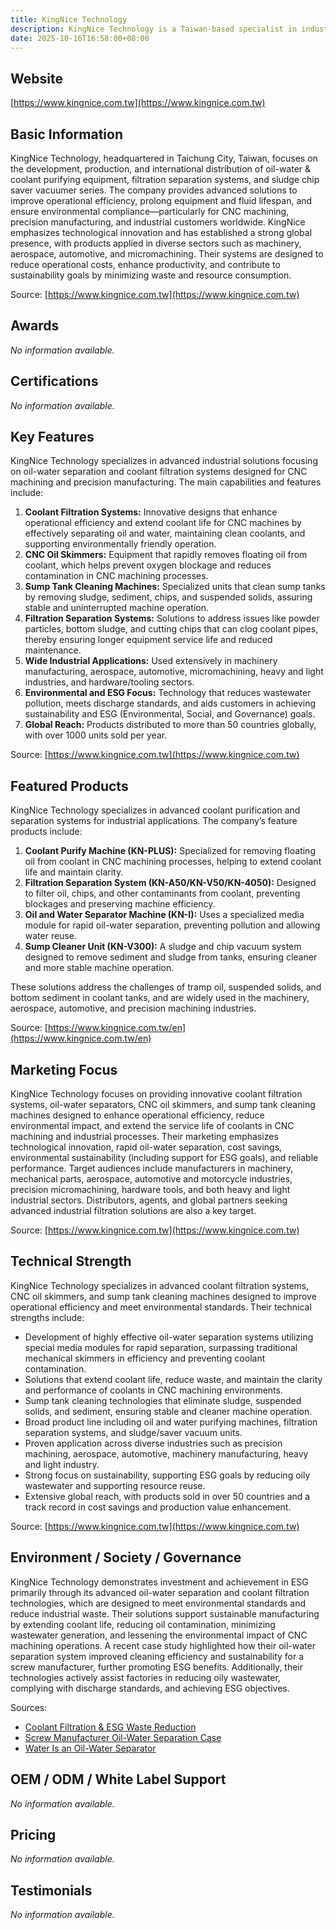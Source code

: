 ```yaml
---
title: KingNice Technology
description: KingNice Technology is a Taiwan-based specialist in industrial oil-water separation, coolant filtration, and CNC sump tank cleaning solutions, serving global manufacturing industries with advanced, efficient, and environmentally conscious systems.
date: 2025-10-16T16:58:00+08:00
---
```


## Website
[https://www.kingnice.com.tw](https://www.kingnice.com.tw)

## Basic Information
KingNice Technology, headquartered in Taichung City, Taiwan, focuses on the development, production, and international distribution of oil-water & coolant purifying equipment, filtration separation systems, and sludge chip saver vacuumer series. The company provides advanced solutions to improve operational efficiency, prolong equipment and fluid lifespan, and ensure environmental compliance—particularly for CNC machining, precision manufacturing, and industrial customers worldwide. KingNice emphasizes technological innovation and has established a strong global presence, with products applied in diverse sectors such as machinery, aerospace, automotive, and micromachining. Their systems are designed to reduce operational costs, enhance productivity, and contribute to sustainability goals by minimizing waste and resource consumption.

Source: [https://www.kingnice.com.tw](https://www.kingnice.com.tw)

## Awards
_No information available._

## Certifications
_No information available._

## Key Features
KingNice Technology specializes in advanced industrial solutions focusing on oil-water separation and coolant filtration systems designed for CNC machining and precision manufacturing. The main capabilities and features include:

1. **Coolant Filtration Systems:** Innovative designs that enhance operational efficiency and extend coolant life for CNC machines by effectively separating oil and water, maintaining clean coolants, and supporting environmentally friendly operation.
2. **CNC Oil Skimmers:** Equipment that rapidly removes floating oil from coolant, which helps prevent oxygen blockage and reduces contamination in CNC machining processes.
3. **Sump Tank Cleaning Machines:** Specialized units that clean sump tanks by removing sludge, sediment, chips, and suspended solids, assuring stable and uninterrupted machine operation.
4. **Filtration Separation Systems:** Solutions to address issues like powder particles, bottom sludge, and cutting chips that can clog coolant pipes, thereby ensuring longer equipment service life and reduced maintenance.
5. **Wide Industrial Applications:** Used extensively in machinery manufacturing, aerospace, automotive, micromachining, heavy and light industries, and hardware/tooling sectors.
6. **Environmental and ESG Focus:** Technology that reduces wastewater pollution, meets discharge standards, and aids customers in achieving sustainability and ESG (Environmental, Social, and Governance) goals.
7. **Global Reach:** Products distributed to more than 50 countries globally, with over 1000 units sold per year.

Source: [https://www.kingnice.com.tw](https://www.kingnice.com.tw)

## Featured Products
KingNice Technology specializes in advanced coolant purification and separation systems for industrial applications. The company’s feature products include:

1. **Coolant Purify Machine (KN-PLUS):** Specialized for removing floating oil from coolant in CNC machining processes, helping to extend coolant life and maintain clarity.
2. **Filtration Separation System (KN-A50/KN-V50/KN-4050):** Designed to filter oil, chips, and other contaminants from coolant, preventing blockages and preserving machine efficiency.
3. **Oil and Water Separator Machine (KN-I):** Uses a specialized media module for rapid oil-water separation, preventing pollution and allowing water reuse.
4. **Sump Cleaner Unit (KN-V300):** A sludge and chip vacuum system designed to remove sediment and sludge from tanks, ensuring cleaner and more stable machine operation.

These solutions address the challenges of tramp oil, suspended solids, and bottom sediment in coolant tanks, and are widely used in the machinery, aerospace, automotive, and precision machining industries.

Source: [https://www.kingnice.com.tw/en](https://www.kingnice.com.tw/en)

## Marketing Focus
KingNice Technology focuses on providing innovative coolant filtration systems, oil-water separators, CNC oil skimmers, and sump tank cleaning machines designed to enhance operational efficiency, reduce environmental impact, and extend the service life of coolants in CNC machining and industrial processes. Their marketing emphasizes technological innovation, rapid oil-water separation, cost savings, environmental sustainability (including support for ESG goals), and reliable performance. Target audiences include manufacturers in machinery, mechanical parts, aerospace, automotive and motorcycle industries, precision micromachining, hardware tools, and both heavy and light industrial sectors. Distributors, agents, and global partners seeking advanced industrial filtration solutions are also a key target.

Source: [https://www.kingnice.com.tw](https://www.kingnice.com.tw)

## Technical Strength
KingNice Technology specializes in advanced coolant filtration systems, CNC oil skimmers, and sump tank cleaning machines designed to improve operational efficiency and meet environmental standards. Their technical strengths include:

- Development of highly effective oil-water separation systems utilizing special media modules for rapid separation, surpassing traditional mechanical skimmers in efficiency and preventing coolant contamination.
- Solutions that extend coolant life, reduce waste, and maintain the clarity and performance of coolants in CNC machining environments.
- Sump tank cleaning technologies that eliminate sludge, suspended solids, and sediment, ensuring stable and cleaner machine operation.
- Broad product line including oil and water purifying machines, filtration separation systems, and sludge/saver vacuum units.
- Proven application across diverse industries such as precision machining, aerospace, automotive, machinery manufacturing, heavy and light industry.
- Strong focus on sustainability, supporting ESG goals by reducing oily wastewater and supporting resource reuse.
- Extensive global reach, with products sold in over 50 countries and a track record in cost savings and production value enhancement.

Source: [https://www.kingnice.com.tw](https://www.kingnice.com.tw)

## Environment / Society / Governance
KingNice Technology demonstrates investment and achievement in ESG primarily through its advanced oil-water separation and coolant filtration technologies, which are designed to meet environmental standards and reduce industrial waste. Their solutions support sustainable manufacturing by extending coolant life, reducing oil contamination, minimizing wastewater generation, and lessening the environmental impact of CNC machining operations. A recent case study highlighted how their oil-water separation system improved cleaning efficiency and sustainability for a screw manufacturer, further promoting ESG benefits. Additionally, their technologies actively assist factories in reducing oily wastewater, complying with discharge standards, and achieving ESG objectives.

Sources:
- [Coolant Filtration & ESG Waste Reduction](https://www.kingnice.com.tw/en/news/technology/coolant-filtration-esg-waste-reduction)
- [Screw Manufacturer Oil-Water Separation Case](https://www.kingnice.com.tw/en/news/service-case/screw-manufacturer-oil-water-separation)
- [Water Is an Oil-Water Separator](https://www.kingnice.com.tw/en/news/technology/water-is-an-oil-water-separator)

## OEM / ODM / White Label Support
_No information available._

## Pricing
_No information available._

## Testimonials
_No information available._